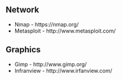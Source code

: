 
<h2> Network</h2>
<ul>
<li> Nmap - https://nmap.org/
<li> Metasploit - http://www.metasploit.com/ 
</ul>
<h2> Graphics </h2>
<ul>
<li> Gimp - http://www.gimp.org/
<li> Infranview -  http://www.irfanview.com/ 
</ul>
